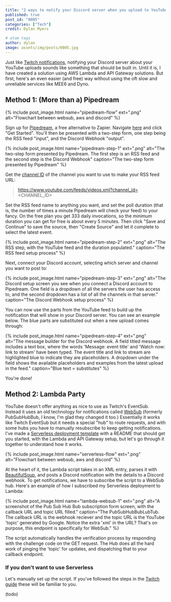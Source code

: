 ```yaml
---
title: "2 ways to notify your Discord server when you upload to YouTube - with and without AWS"
published: true
post_id: "0005"
categories: ["Tech"]
credit: Dylan Myers

# atom tags
author: dylan
image: assets/img/posts/0005.jpg
---
```


Just like [Twitch notifications](https://dylmye.me/2021/03/08/twitch-discord/), notifying your Discord server about your YouTube uploads sounds like something that should be built in. Until it is, I have created a solution using AWS Lambda and API Gateway solutions. But first, here's an even easier (and free) way without using the oft slow and unreliable services like MEE6 and Dyno.

## Method 1: (More than a) Pipedream

{% include post_image.html name="pipedream-flow" ext=".png" alt="Flowchart between websub, aws and discord" %}

Sign up for [Pipedream](https://pipedream.com), a free alternative to Zapier. Navigate [here](https://pipedream.com/apps/rss/integrations/discord-webhook/send-message-with-discord-webhook-api-on-new-item-in-feed-from-rss-api-int_kXesYv) and click "Get Started". You'll then be presented with a two-step form, one step being the RSS feed "input", and the Discord Webhook "output".

{% include post_image.html name="pipedream-step-1" ext=".png" alt="The two-step form presented by Pipedream. The first step is an RSS feed and the second step is the Discord Webhook" caption="The two-step form presented by Pipedream" %}


Get the [channel ID](https://commentpicker.com/youtube-channel-id.php) of the channel you want to use to make your RSS feed URL:

> https://www.youtube.com/feeds/videos.xml?channel_id=<CHANNEL_ID>

Set the RSS feed name to anything you want, and set the poll duration (that is, the number of times a minute Pipedream will check your feed) to your fancy. On the free plan you get 333 daily invocations, so the minimum duration you can get for free is about every 5 minutes. Then click "Save and Continue" to save the source, then "Create Source" and let it complete to select the latest event.

{% include post_image.html name="pipedream-step-2" ext=".png" alt="The RSS step, with the YouTube feed and the duration populated." caption="The RSS feed setup process" %}

Next, connect your Discord account, selecting which server and channel you want to post to:

{% include post_image.html name="pipedream-step-3" ext=".png" alt="The Discord setup screen you see when you connect a Discord account to Pipedream. One field is a dropdown of all the servers the user has access to, and the second dropdown has a list of all the channels in that server." caption="The Discord Webhook setup process" %}

You can now use the parts from the YouTube feed to build up the notification that will show in your Discord server. You can see an example below. The blue parts are substituted out when a new upload comes through:

{% include post_image.html name="pipedream-step-4" ext=".png" alt="The message builder for the Discord webhook. A field titled message includes a text box, where the words 'Message: event title' and 'Watch now: link to stream' have been typed. The event title and link to stream are highlighted blue to indicate they are placeholders. A dropdown under the field shows the available placeholders and examples from the latest upload in the feed." caption="Blue text = substitutes" %}

You're done!

## Method 2: Lambda Party

YouTube doesn't offer anything as nice to use as Twitch's EventSub. Instead it uses an old technology for notifications called [WebSub](https://www.w3.org/TR/websub/) (formerly PubSubHubBub, I know, I'm glad they changed it too.) Essentially it works like Twitch EventSub but it needs a special "hub" to route requests, and with some hubs you have to manually resubscribe to keep getting notifications. I've made a [Serverless deployment template](https://github.com/dylmye/aws-python-youtube-websub-to-discord-webhook) with a README that should get you started, with the Lambda and API Gateway setup, but let's go through it together to understand how it works.

{% include post_image.html name="serverless-flow" ext=".png" alt="Flowchart between websub, aws and discord" %}

At the heart of it, the Lambda script takes in an XML entry, parses it with [BeautifulSoup](https://pypi.org/project/beautifulsoup4/), and posts a Discord notification with the details to a Discord webhook. To get notifications, we have to subscribe the script to a WebSub hub. Here's an example of how I subscribed my Serverless deployment to Lambda:

{% include post_image.html name="lambda-websub-1" ext=".png" alt="A screenshot of the Pub Sub Hub Bub subscription form screen, with the callback URL and topic URL filled." caption="The PubSubHubBubLubTub. The callback URL is the webhook reciever and the topic URL is the YouTube 'topic' generated by Google. Notice the extra 'xml' in the URL? That's on purpose, this endpoint is specifically for WebSub." %}

The script automatically handles the verification process by responding with the challenge code on the GET request. The Hub does all the hard work of pinging the 'topic' for updates, and dispatching that to your callback endpoint.

### If you don't want to use Serverless

Let's manually set up the script. If you've followed the steps in the [Twitch guide](https://dylmye.me/2021/03/08/twitch-discord/) these will be familiar to you.

(todo)
